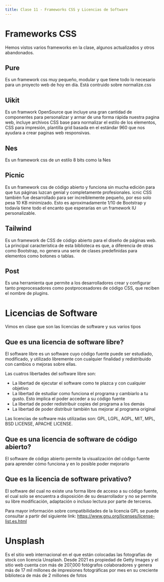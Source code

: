 ```yaml
---
title: Clase 11 - Frameworks CSS y Licencias de Software
---
```


# Frameworks CSS

Hemos vistos varios frameworks en la clase, algunos actualizados y otros abandonados.

## Pure

Es un framework css muy pequeño, modular y que tiene todo lo necesario para un proyecto web de hoy en día. Está contruido sobre normalize.css

## Uikit

Es un framwork OpenSource que incluye una gran cantidad de componentes para personalizar y armar de una forma rápida nuestra pagina web, incluye archivos CSS base para normalizar el estilo de los elementos, CSS para impresión, plantilla grid basada en el estándar 960 que nos ayudara a crear paginas web responsivas.

## Nes

Es un framework css de un estilo 8 bits como la Nes

## Picnic

Es un framework css de código abierto y funciona sin mucha edición para que tus páginas luzcan genial y completamente profesionales. icnic CSS también fue desarrollado para ser increíblemente pequeño, por eso solo pesa 10 KB minimizado. Esto es aproximadamente 1/10 de Bootstrap y todavía tiene todo el encanto que esperarías en un framework IU personalizable.

## Tailwind

Es un framework de CSS de código abierto para el diseño de páginas web. La principal característica de esta biblioteca es que, a diferencia de otras como Bootstrap, no genera una serie de clases predefinidas para elementos como botones o tablas.

## Post

Es una herramienta que permite a los desarrolladores crear y configurar tanto preprocesadores como postprocesadores de código CSS, que reciben el nombre de plugins.

# Licencias de Software

Vimos en clase que son las licencias de software y sus varios tipos

## Que es una licencia de software libre?

El software libre es un software cuyo código fuente puede ser estudiado, modificado, y utilizado libremente con cualquier finalidad y redistribuido con cambios o mejoras sobre ellas.

Las cuatros libertades del software libre son:

- La libertad de ejecutar el software como te plazca y con cualquier objetivo
- La libertad de estudiar como funciona el programa y cambiarlo a tu gusto. Esto implica el poder acceder a su código fuente
- La libertad de poder redistribuir copies del programa a los demás
- La libertad de poder distribuir también tus mejorar al programa original

Las licencias de software más utilizadas son: 
GPL, LGPL, AGPL, MIT, MPL, BSD LICENSE, APACHE LICENSE.

## Que es una licencia de software de código abierto?

El software de código abierto permite la visualización del código fuente para aprender cómo funciona y en lo posible poder mejorarlo

## Que es la licencia de software privativo?

El software del cual no existe una forma libre de acceso a su código fuente, el cual solo se encuentra a disposición de su desarrollador y no se permite su libre modificación, adaptación o incluso lectura por parte de terceros.

Para mayor información sobre compatibilidades de la licencia GPL se puede consultar a partir del siguiente link:
https://www.gnu.org/licenses/license-list.es.html

# Unsplash

Es el sitio web internacional en el que están colocadas las fotografías de stock con licencia Unsplash. Desde 2021 es propiedad de Getty Images y el sitio web cuenta con más de 207,000 fotógrafos colaboradores y genera más de 17 mil millones de impresiones fotográficas por mes en su creciente biblioteca de más de 2 millones de fotos
